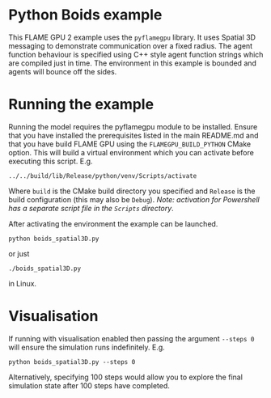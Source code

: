 # Python Boids example

This FLAME GPU 2 example uses the `pyflamegpu` library. It uses Spatial 3D messaging to demonstrate communication over a fixed radius. The agent function behaviour is specified using C++ style agent function strings which are compiled just in time. The environment in this example is bounded and agents will bounce off the sides.

# Running the example

Running the model requires the pyflamegpu module to be installed. Ensure that you have installed the prerequisites listed in the main README.md and that you have build FLAME GPU using the `FLAMEGPU_BUILD_PYTHON` CMake option. This will build a virtual environment which you can activate before executing this script. E.g.

`../../build/lib/Release/python/venv/Scripts/activate`

Where `build` is the CMake build directory you specified and `Release` is the build configuration (this may also be `Debug`). *Note: activation for Powershell has a separate script file in the `Scripts` directory*.

After activating the environment the example can be launched.

`python boids_spatial3D.py`

or just

`./boids_spatial3D.py`

in Linux.

# Visualisation

If running with visualisation enabled then passing the argument `--steps 0` will ensure the simulation runs indefinitely. E.g. 

`python boids_spatial3D.py --steps 0`

Alternatively, specifying 100 steps would allow you to explore the final simulation state after 100 steps have completed.